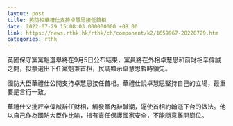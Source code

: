 ```yaml
---
layout: post
title: 英防相華禮仕支持卓慧思接任首相
date: 2022-07-29 15:08:03.000000000 +08:00
link: https://news.rthk.hk/rthk/ch/component/k2/1659967-20220729.htm
categories: rthk
---
```


英國保守黨黨魁選舉將在9月5日公布結果，黨員將在外相卓慧思和前財相辛偉誠之間，投票選出下任黨魁兼首相，民調顯示卓慧思暫時領先。

國防大臣華禮仕公開支持卓慧思接任首相。華禮仕說卓慧思堅持自己的立場，最重要是言行一致。

華禮仕又批評辛偉誠辭任財相，觸發黨內辭職潮，逼使首相約翰遜下台的做法。他以自己作為國防大臣作比喻，指有責任保護國家安全，不能隨意離開崗位。

